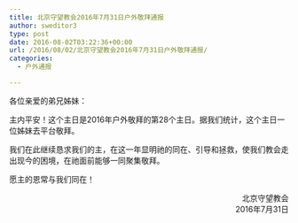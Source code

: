 ```yaml
---
title: 北京守望教会2016年7月31日户外敬拜通报
author: sweditor3
type: post
date: 2016-08-02T03:22:36+00:00
url: /2016/08/02/北京守望教会2016年7月31日户外敬拜通报/
categories:
  - 户外通报

---
```

各位亲爱的弟兄姊妹：

主内平安！这个主日是2016年户外敬拜的第28个主日。据我们统计，这个主日一位姊妹去平台敬拜。

我们在此继续恳求我们的主，在这一年显明祂的同在、引导和拯救，使我们教会走出现今的困境，在祂面前能够一同聚集敬拜。

愿主的恩常与我们同在！

<p style="text-align: right;">
  北京守望教会<br /> 2016年7月31日
</p>